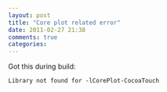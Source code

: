 ```yaml
---
layout: post
title: "Core plot related error"
date: 2011-02-27 21:38
comments: true
categories: 
---
```


Got this during build:


```
Library not found for -lCorePlot-CocoaTouch
```

